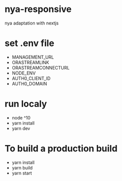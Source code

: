 # nya-responsive
nya adaptation with nextjs

# set .env file 

- MANAGEMENT_URL
- ORASTREAMLINK 
- ORASTREAMCONNECTURL
- NODE_ENV
- AUTH0_CLIENT_ID
- AUTH0_DOMAIN

# run localy
- node ^10
- yarn install
- yarn dev

# To build a production build 
- yarn install
- yarn build
- yarn start
